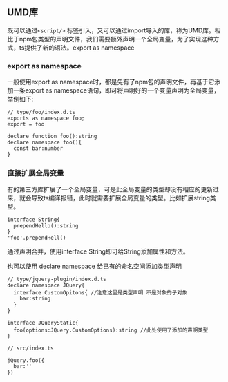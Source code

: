 ## UMD库

既可以通过`<script/>` 标签引入，又可以通过import导入的库，称为UMD库。相比于npm包类型的声明文件，我们需要额外声明一个全局变量，为了实现这种方式，ts提供了新的语法。export as namespace

### export as namespace

一般使用export as namespace时，都是先有了npm包的声明文件，再基于它添加一条export as namespace语句，即可将声明好的一个变量声明为全局变量，举例如下:

```
// type/foo/index.d.ts
exports as namespace foo;
export = foo

declare function foo():string
declare namespace foo(){
  const bar:number
}
```

### 直接扩展全局变量
有的第三方库扩展了一个全局变量，可是此全局变量的类型却没有相应的更新过来，就会导致ts编译报错，此时就需要扩展全局变量的类型。比如扩展string类型。

```
interface String{
  prependHello():string
}
'foo'.prependHell()
```
通过声明合并，使用interface String即可给String添加属性和方法。

也可以使用 declare namespace 给已有的命名空间添加类型声明
```
// type/jquery-plugin/index.d.ts
declare namespace JQuery{
  interface CustomOpitons{ //注意这里是类型声明 不是对象的子对象
    bar:string
  }
}

interface JQueryStatic{
  foo(options:JQuery.CustomOptions):string //此处使用了添加的声明类型
}

// src/index.ts

jQuery.foo({
  bar:''
})
```
